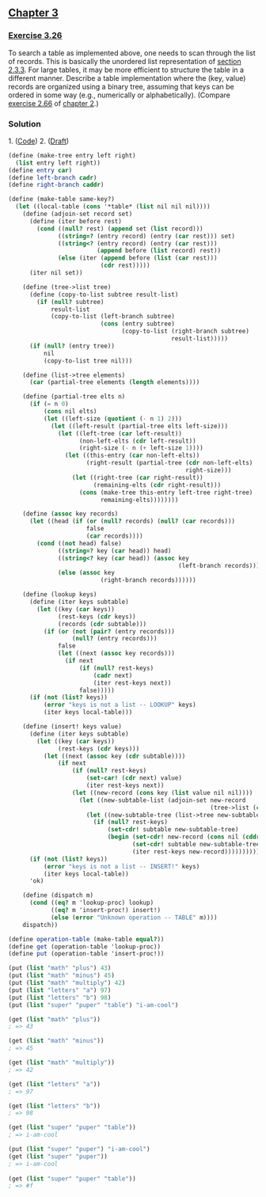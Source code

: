 ## [Chapter 3](../index.md#3-Modularity-Objects-and-State)

### [Exercise 3.26](https://mitpress.mit.edu/sites/default/files/sicp/full-text/book/book-Z-H-22.html#%_thm_3.26)

To search a table as implemented above, one needs to scan through the list of records. This is basically the unordered list representation of [section 2.3.3](https://mitpress.mit.edu/sites/default/files/sicp/full-text/book/book-Z-H-16.html#%_sec_2.3.3). For large tables, it may be more efficient to structure the table in a different manner. Describe a table implementation where the (key, value) records are organized using a binary tree, assuming that keys can be ordered in some way (e.g., numerically or alphabetically). (Compare [exercise 2.66](../Chapter%202/Exercise%202.66.md) of [chapter 2](https://mitpress.mit.edu/sites/default/files/sicp/full-text/book/book-Z-H-13.html#%_chap_2).)

### Solution

1\. ([Code](../../src/Chapter%203/Exercise%203.26.scm))
2. ([Draft](../../src/Chapter%203/Exercise%203.26%20(draft).scm))

```scheme
(define (make-tree entry left right)
  (list entry left right))
(define entry car)
(define left-branch cadr)
(define right-branch caddr)

(define (make-table same-key?)
  (let ((local-table (cons '*table* (list nil nil nil))))
    (define (adjoin-set record set)
      (define (iter before rest)
        (cond ((null? rest) (append set (list record)))
              ((string=? (entry record) (entry (car rest))) set)
              ((string<? (entry record) (entry (car rest)))
                         (append before (list record) rest))
              (else (iter (append before (list (car rest)))
                          (cdr rest)))))
      (iter nil set))

    (define (tree->list tree)
      (define (copy-to-list subtree result-list)
        (if (null? subtree)
            result-list
            (copy-to-list (left-branch subtree)
                          (cons (entry subtree)
                                (copy-to-list (right-branch subtree)
                                              result-list)))))
      (if (null? (entry tree))
          nil
          (copy-to-list tree nil)))

    (define (list->tree elements)
      (car (partial-tree elements (length elements))))

    (define (partial-tree elts n)
      (if (= n 0)
          (cons nil elts)
          (let ((left-size (quotient (- n 1) 2)))
            (let ((left-result (partial-tree elts left-size)))
              (let ((left-tree (car left-result))
                    (non-left-elts (cdr left-result))
                    (right-size (- n (+ left-size 1))))
                (let ((this-entry (car non-left-elts))
                      (right-result (partial-tree (cdr non-left-elts)
                                                  right-size)))
                  (let ((right-tree (car right-result))
                        (remaining-elts (cdr right-result)))
                    (cons (make-tree this-entry left-tree right-tree)
                          remaining-elts))))))))

    (define (assoc key records)
      (let ((head (if (or (null? records) (null? (car records)))
                      false
                      (car records))))
        (cond ((not head) false)
              ((string=? key (car head)) head)
              ((string<? key (car head)) (assoc key
                                                (left-branch records)))
              (else (assoc key
                          (right-branch records))))))

    (define (lookup keys)
      (define (iter keys subtable)
        (let ((key (car keys))
              (rest-keys (cdr keys))
              (records (cdr subtable)))
          (if (or (not (pair? (entry records)))
                  (null? (entry records)))
              false
              (let ((next (assoc key records)))
                (if next
                    (if (null? rest-keys)
                        (cadr next)
                        (iter rest-keys next))
                    false)))))
      (if (not (list? keys))
          (error "keys is not a list -- LOOKUP" keys)
          (iter keys local-table)))

    (define (insert! keys value)
      (define (iter keys subtable)
        (let ((key (car keys))
              (rest-keys (cdr keys)))
          (let ((next (assoc key (cdr subtable))))
              (if next
                  (if (null? rest-keys)
                      (set-car! (cdr next) value)
                      (iter rest-keys next))
                  (let ((new-record (cons key (list value nil nil))))
                    (let ((new-subtable-list (adjoin-set new-record
                                                         (tree->list (cdr subtable)))))
                      (let ((new-subtable-tree (list->tree new-subtable-list)))
                        (if (null? rest-keys)
                            (set-cdr! subtable new-subtable-tree)
                            (begin (set-cdr! new-record (cons nil (cddr new-record)))
                                   (set-cdr! subtable new-subtable-tree)
                                   (iter rest-keys new-record))))))))))
      (if (not (list? keys))
          (error "keys is not a list -- INSERT!" keys)
          (iter keys local-table))
      'ok)

    (define (dispatch m)
      (cond ((eq? m 'lookup-proc) lookup)
            ((eq? m 'insert-proc!) insert!)
            (else (error "Unknown operation -- TABLE" m))))
    dispatch))

(define operation-table (make-table equal?))
(define get (operation-table 'lookup-proc))
(define put (operation-table 'insert-proc!))
```
```scheme
(put (list "math" "plus") 43)
(put (list "math" "minus") 45)
(put (list "math" "multiply") 42)
(put (list "letters" "a") 97)
(put (list "letters" "b") 98)
(put (list "super" "puper" "table") "i-am-cool")

(get (list "math" "plus"))
; => 43

(get (list "math" "minus"))
; => 45

(get (list "math" "multiply"))
; => 42

(get (list "letters" "a"))
; => 97

(get (list "letters" "b"))
; => 98

(get (list "super" "puper" "table"))
; => i-am-cool

(put (list "super" "puper") "i-am-cool")
(get (list "super" "puper"))
; => i-am-cool
  
(get (list "super" "puper" "table"))
; => #f
```

